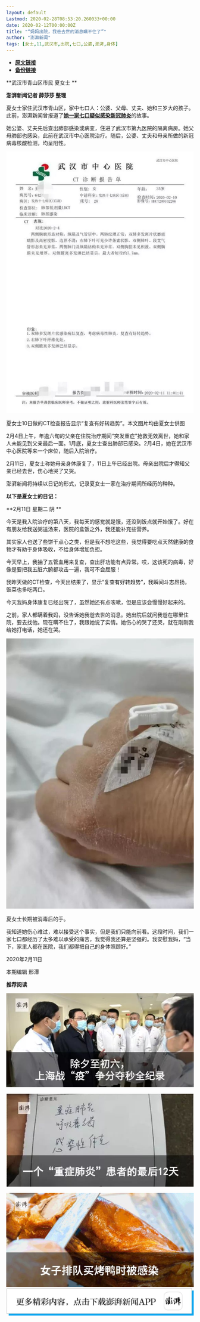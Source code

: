 ```yaml
---
layout: default
Lastmod: 2020-02-28T08:53:20.260033+00:00
date: 2020-02-12T00:00:00Z
title: "“妈妈出院，我爸去世的消息瞒不住了”"
author: "澎湃新闻"
tags: [女士,11,武汉市,出院,七口,公婆,澎湃,身体]
---
```


* [**原文链接**](http://mp.weixin.qq.com/s?__biz=MjM5MzI5NTU3MQ==&mid=2651580643&idx=2&sn=7d10a72f079d55d25d3159e22949b208&chksm=bd66755f8a11fc497dfaf6bf84931bf1e621c2edf6778bc49a16d12037b272425d89c6dd2b65#rd)
* [**备份链接**](http://archive.today/iFojS)


**武汉市青山区市民 夏女士 **

**澎湃新闻记者 薛莎莎 整理**

夏女士家住武汉市青山区，家中七口人：公婆、父母、丈夫、她和三岁大的孩子。此前，澎湃新闻曾报道了[**她一家七口疑似感染新冠肺炎**](http://mp.weixin.qq.com/s?__biz=MjM5MzI5NTU3MQ==&mid=2651579598&idx=3&sn=c81e6ce216cc0b232401731fc5adf5c1&chksm=bd6679728a11f0649bba14492dff7d5353bb3b7130415fdb6f990cdc26b7b17fc87ffc65df6e&scene=21#wechat_redirect)的故事。

她公婆、丈夫先后查出肺部感染或病变，住进了武汉市第九医院的隔离病房。她父母肺部也感染，此前在武汉市中心医院治疗。随后，公婆、丈夫和母亲所做的新冠病毒核酸检测，均呈阳性。

![](/images/post/7e0340051d12aef03f579603cbbccf87.jpg)

夏女士10日做的CT检查报告显示“复查有好转趋势”。本文图片均由夏女士供图  

  
2月4日上午，年逾六旬的父亲在住院治疗期间“突发重症”抢救无效离世，她和家人未能见到父亲最后一面。1月底，夏女士查出肺部已感染。2月4日，她在武汉市中心医院等来一个床位，随后入院治疗。

  
2月11日，夏女士称她母亲身体康复了，11日上午已经出院。母亲出院后才得知父亲已经去世，伤心地哭了又哭。

  
澎湃新闻将持续以日记的形式，记录夏女士一家在治疗期间所经历的种种。

  
**以下是夏女士的日记：**

**2月11日 星期二 阴 **

  
今天是我入院治疗的第八天，我每天的感觉就是饿，还没到饭点就开始饿了。好在有朋友给我送粥送汤来，医院的盒饭之外，我还能补充些营养。

  
其实家人也送了些饼干点心之类，但是我不想吃这些，我觉得要吃点天然健康的食物才有助于身体吸收，不给身体增加负担。

  
今天早上，我抽了五管血用来复查，查出肝功能有点异常。哎，这该死的病毒，好像是要把我五脏六腑都攻击一遍，我可不会屈服！

  
我昨天做的CT检查，今天出结果了，显示“复查有好转趋势”，我瞬间斗志昂扬，饭菜也多吃两口。

  
今天我妈身体康复已经出院了，虽然她还有点咳嗽，但是应该会慢慢好起来的。

之前，家人都瞒着我妈，没告诉她我爸去世的消息。她出院后就问我爸在哪里住院，要去找他。现在瞒不住了，我跟她说了实情。她伤心的哭了还哭，就在刚刚我给她打电话，她还在哭。

![](/images/post/3998892eedc7fdcea21200e3c20364fe.jpg)

夏女士长期被消毒后的手。

  
我知道她伤心难过，难以接受这个事实，但是我们只能向前看。这段时间，我们一家七口都经历了太多难以承受的痛苦，我觉得我还算是坚强的。我安慰我妈，“当下，家里人都在医院，我们都得把自己的身体照顾好。”

  
2020年2月11日

本期编辑 邢潭  

**推荐阅读**

[![](/images/post/afecae2e98617119d861527da0b0c133.jpg)](http://mp.weixin.qq.com/s?__biz=MjM5MzI5NTU3MQ==&mid=2651570730&idx=1&sn=fd15b387426ce4e0777f302988b331c7&chksm=bd665f968a11d680567dfeae3d5023076be9ebf3e160be8f56173567e538300d5dcf9c3ddbce&scene=21#wechat_redirect)

[![](/images/post/fb7c79e4de8958a5845b7b2bb8323953.jpg)](http://mp.weixin.qq.com/s?__biz=MjM5MzI5NTU3MQ==&mid=2651569003&idx=2&sn=dce2cf8d15a65d6cbe53416ed734e7d4&chksm=bd6626d78a11afc18cc3605cf9be790c0318191b2a58958b3f4d53a35dde3c5b9bfd86c48db9&scene=21#wechat_redirect)

[![](/images/post/a7247c4a22145cf6975e45101e173979.jpg)](http://mp.weixin.qq.com/s?__biz=MjM5MzI5NTU3MQ==&mid=2651576152&idx=3&sn=529216a17e15837b35fc7a983f7f0108&chksm=bd664ae48a11c3f28a9dd3fe571511b5350b6e05d8d584b97b70e6e20f6ea992fa7ad9d8a8f7&scene=21#wechat_redirect)[![](/images/post/faa036129172f4ba4cb775ad946d1eff.jpg)](http://e.cn.miaozhen.com/r/k=6005545&p=8XZ&met=0&rt=2&mo=__OS__&ns=__IP__&m0=__OPENUDID__&m0a=__DUID__&m1=__ANDROIDID1__&m1a=__ANDROIDID__&m2=__IMEI__&m4=__AAID__&m5=__IDFA__&m6=__MAC1__&m6a=__MAC__&v=__LOC__&vo=3b729d086&vr=2&o=http://a.app.qq.com/o/simple.jsp?pkgname=com.wondertek.paper&ckey=CK1386097627120)

